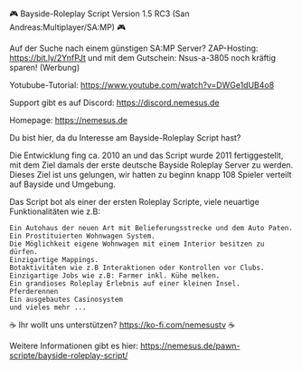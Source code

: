 🎮 Bayside-Roleplay Script Version 1.5 RC3 (San Andreas:Multiplayer/SA:MP) 🎮

Auf der Suche nach einem günstigen SA:MP Server? ZAP-Hosting: https://bit.ly/2YnfPJt und mit dem Gutschein: Nsus-a-3805 noch kräftig sparen! (Werbung)

Yotubube-Tutorial: https://www.youtube.com/watch?v=DWGe1dUB4o8

Support gibt es auf Discord: https://discord.nemesus.de

Homepage: https://nemesus.de

Du bist hier, da du Interesse am Bayside-Roleplay Script hast?

Die Entwicklung fing ca. 2010 an und das Script wurde 2011 fertiggestellt, mit dem Ziel damals der erste deutsche Bayside Roleplay Server zu werden. Dieses Ziel ist uns gelungen, wir hatten zu beginn knapp 108 Spieler verteilt auf Bayside und Umgebung.

Das Script bot als einer der ersten Roleplay Scripte, viele neuartige Funktionalitäten wie z.B:

    Ein Autohaus der neuen Art mit Belieferungsstrecke und dem Auto Paten.
    Ein Prostituierten Wohnwagen System.
    Die Möglichkeit eigene Wohnwagen mit einem Interior besitzen zu dürfen.
    Einzigartige Mappings.
    Botaktivitäten wie z.B Interaktionen oder Kontrollen vor Clubs.
    Einzigartige Jobs wie z.B: Farmer inkl. Kühe melken.
    Ein grandioses Roleplay Erlebnis auf einer kleinen Insel.
    Pferderennen
    Ein ausgebautes Casinosystem
    und vieles mehr ...

☕ Ihr wollt uns unterstützen? https://ko-fi.com/nemesustv ☕

Weitere Informationen gibt es hier: https://nemesus.de/pawn-scripte/bayside-roleplay-script/
